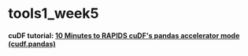 # tools1_week5

#### cuDF tutorial:  [10 Minutes to RAPIDS cuDF's pandas accelerator mode (cudf.pandas)](https://docs.rapids.ai/api/cudf/nightly/user_guide/10min/)
